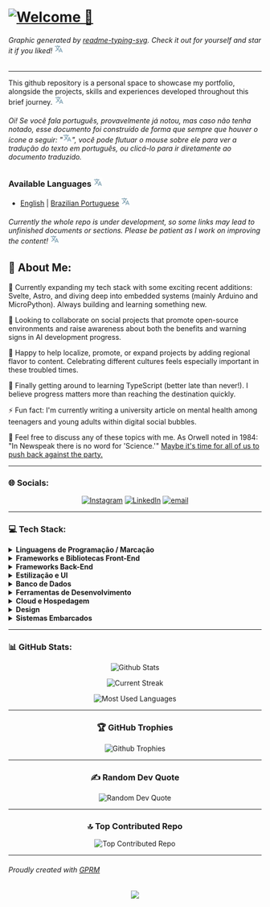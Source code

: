 # [![Welcome 👋](https://readme-typing-svg.demolab.com?font=Noto+Sans+Mono&weight=700&size=64&duration=1500&pause=5000&color=A41BF7&center=true&vCenter=true&random=true&width=850&height=170&lines=Welcome+%F0%9F%91%8B)](./locales/Brazilian_Portuguese.md 'Bem-vindo 👋')

###### Graphic generated by [readme-typing-svg](https://git.io/typing-svg 'Github Link'). Check it out for yourself and star it if you liked! [![Language Tooltip](./locales/Tooltip.svg)](./locales/Brazilian_Portuguese.md 'Gráfico gerado por readme-typing-svg (git.io/typing-svg). Confira você mesmo e apoie o autor, caso tenha gostado!')

---

This github repository is a personal space to showcase my portfolio, alongside the projects, skills and experiences developed throughout this brief journey. [![Language Tooltip](./locales/Tooltip.svg)](./locales/Brazilian_Portuguese.md 'Este repositório do github é um espaço pessoal para mostrar meu portfólio, juntamente com os projetos, habilidades e experiências desenvolvidas ao longo desta minha breve jornada.')

###### Oi! Se você fala português, provavelmente já notou, mas caso não tenha notado, esse documento foi construído de forma que sempre que houver o ícone a seguir: "[![Language Tooltip](./locales/Tooltip.svg)](./locales/Brazilian_Portuguese.md 'Oi! Sou um ícone de exemplo que geralmente contém a versão traduzida do texto escrito anteriormente, salvo essa única exceção 😅')", você pode flutuar o mouse sobre ele para ver a tradução do texto em português, ou clicá-lo para ir diretamente ao documento traduzido.

### Available Languages [![Language Tooltip](./locales/Tooltip.svg)](./locales/Brazilian_Portuguese.md 'Linguagens disponíveis')

- [English](./locales/English.md) | [Brazilian Portuguese](./locales/Brazilian_Portuguese.md) [![Language Tooltip](./locales/Tooltip.svg)](./locales/Brazilian_Portuguese.md 'Inglês | Português Brasileiro')

###### Currently the whole repo is under development, so some links may lead to unfinished documents or sections. Please be patient as I work on improving the content! [![Language Tooltip](./locales/Tooltip.svg)](./locales/Brazilian_Portuguese.md 'Atualmente todo o repositório está em desenvolvimento, então alguns links podem levar a documentos ou seções não finalizadas. Por favor, seja paciente enquanto trabalho na melhoria do conteúdo!')

## 💫 About Me:

🔭 Currently expanding my tech stack with some exciting recent additions: Svelte, Astro, and diving deep into embedded systems (mainly Arduino and MicroPython). Always building and learning something new.

👯 Looking to collaborate on social projects that promote open-source environments and raise awareness about both the benefits and warning signs in AI development progress.

🤝 Happy to help localize, promote, or expand projects by adding regional flavor to content. Celebrating different cultures feels especially important in these troubled times.

🌱 Finally getting around to learning TypeScript (better late than never!). I believe progress matters more than reaching the destination quickly.

⚡ Fun fact: I'm currently writing a university article on mental health among teenagers and young adults within digital social bubbles.

💬 Feel free to discuss any of these topics with me. As Orwell noted in 1984: "In Newspeak there is no word for 'Science.'" [Maybe it's time for all of us to push back against the party.](https://marioamaggioni.wordpress.com/2015/03/06/science-and-the-principles-of-newspeak-by-george-orwell/#:~:text=branches%2E-,There,blasphemy)

---

### 🌐 Socials:

<div align="center" justify-content="center">

[![Instagram](https://img.shields.io/badge/Instagram-%23E4405F.svg?logo=Instagram&logoColor=white)](https://instagram.com/araujo.sem.acento) [![LinkedIn](https://img.shields.io/badge/LinkedIn-%230077B5.svg?logo=linkedin&logoColor=white)](https://linkedin.com/in/araujosemacento) [![email](https://img.shields.io/badge/Email-D14836?logo=gmail&logoColor=white)](mailto:araujosemacento@alu.ufc.br)

</div>

---

### 💻 Tech Stack:

<p align="center">
<details>

<summary id="linguagens"><b>Linguagens de Programação / Marcação</b></summary>

[![HTML5](https://img.shields.io/badge/html5-%23E34F26.svg?style=flat&logo=html5&logoColor=white) ![CSS3](https://img.shields.io/badge/css3-%231572B6.svg?style=flat&logo=css3&logoColor=white) ![JavaScript](https://img.shields.io/badge/javascript-%23323330.svg?style=flat&logo=javascript&logoColor=%23F7DF1E) ![TypeScript](https://img.shields.io/badge/typescript-%23007ACC.svg?style=flat&logo=typescript&logoColor=white) ![Python](https://img.shields.io/badge/python-3670A0?style=flat&logo=python&logoColor=ffdd54) ![Java](https://img.shields.io/badge/java-%23ED8B00.svg?style=flat&logo=openjdk&logoColor=white) ![Kotlin](https://img.shields.io/badge/kotlin-%237F52FF.svg?style=flat&logo=kotlin&logoColor=white) ![C](https://img.shields.io/badge/c-%2300599C.svg?style=flat&logo=c&logoColor=white) ![Markdown](https://img.shields.io/badge/markdown-%23000000.svg?style=flat&logo=markdown&logoColor=white)](https://github.com/araujosemacento#linguagens)
</details>

<details>
<summary id="front-end"><b>Frameworks e Bibliotecas Front-End</b></summary>

[![React](https://img.shields.io/badge/react-%2320232a.svg?style=flat&logo=react&logoColor=%2361DAFB) ![Next JS](https://img.shields.io/badge/Next-black?style=flat&logo=next.js&logoColor=white) ![Angular](https://img.shields.io/badge/angular-%23DD0031.svg?style=flat&logo=angular&logoColor=white) ![Svelte](https://img.shields.io/badge/svelte-%23f1413d.svg?style=flat&logo=svelte&logoColor=white) ![SvelteKit](https://img.shields.io/badge/sveltekit-%23ff3e00.svg?style=flat&logo=svelte&logoColor=white) ![Astro](https://img.shields.io/badge/astro-%232C2052.svg?style=flat&logo=astro&logoColor=white) ![Alpine.js](https://img.shields.io/badge/alpinejs-white.svg?style=flat&logo=alpinedotjs&logoColor=%238BC0D0) ![jQuery](https://img.shields.io/badge/jquery-%230769AD.svg?style=flat&logo=jquery&logoColor=white) ![P5js](https://img.shields.io/badge/p5.js-ED225D?style=flat&logo=p5.js&logoColor=FFFFFF)](https://github.com/araujosemacento#front-end)
</details>

<details>
<summary id="back-end"><b>Frameworks Back-End</b></summary>

[![Spring Boot](https://img.shields.io/badge/spring%20boot-%236DB33F.svg?style=flat&logo=spring-boot&logoColor=white) ![Django](https://img.shields.io/badge/django-%23092E20.svg?style=flat&logo=django&logoColor=white) ![FastAPI](https://img.shields.io/badge/FastAPI-005571?style=flat&logo=fastapi) ![Flask](https://img.shields.io/badge/flask-%23000.svg?style=flat&logo=flask&logoColor=white) ![NodeJS](https://img.shields.io/badge/node.js-6DA55F?style=flat&logo=node.js&logoColor=white)](https://github.com/araujosemacento#back-end)
</details>

<details>
<summary id="ui"><b>Estilização e UI</b></summary>

[![TailwindCSS](https://img.shields.io/badge/tailwindcss-%2338B2AC.svg?style=flat&logo=tailwind-css&logoColor=white) ![Bootstrap](https://img.shields.io/badge/bootstrap-%238511FA.svg?style=flat&logo=bootstrap&logoColor=white) ![Bulma](https://img.shields.io/badge/bulma-00D0B1?style=flat&logo=bulma&logoColor=white) ![SASS](https://img.shields.io/badge/SASS-hotpink.svg?style=flat&logo=SASS&logoColor=white) ![SCSS](https://img.shields.io/badge/SCSS-hotpink.svg?style=flat&logo=SASS&logoColor=white) ![Less](https://img.shields.io/badge/less-2B4C80?style=flat&logo=less&logoColor=white) ![Styled Components](https://img.shields.io/badge/styled--components-DB7093?style=flat&logo=styled-components&logoColor=white) ![MUI](https://img.shields.io/badge/MUI-%230081CB.svg?style=flat&logo=mui&logoColor=white) ![Radix UI](https://img.shields.io/badge/radix%20ui-161618.svg?style=flat&logo=radix-ui&logoColor=white)](https://github.com/araujosemacento#ui)
</details>

<details>
<summary id="database"><b>Banco de Dados</b></summary>

[![MySQL](https://img.shields.io/badge/mysql-4479A1.svg?style=flat&logo=mysql&logoColor=white) ![Postgres](https://img.shields.io/badge/postgres-%23316192.svg?style=flat&logo=postgresql&logoColor=white) ![MongoDB](https://img.shields.io/badge/MongoDB-%234ea94b.svg?style=flat&logo=mongodb&logoColor=white) ![Firebase](https://img.shields.io/badge/firebase-%23039BE5.svg?style=flat&logo=firebase)](https://github.com/araujosemacento#database)
</details>

<details>
<summary id="dev-tools"><b>Ferramentas de Desenvolvimento</b></summary>

[![Git](https://img.shields.io/badge/git-%23F05033.svg?style=flat&logo=git&logoColor=white) ![GitHub](https://img.shields.io/badge/github-%23121011.svg?style=flat&logo=github&logoColor=white) ![GitHub Actions](https://img.shields.io/badge/github%20actions-%232671E5.svg?style=flat&logo=githubactions&logoColor=white) ![Docker](https://img.shields.io/badge/docker-%230db7ed.svg?style=flat&logo=docker&logoColor=white) ![Vite](https://img.shields.io/badge/vite-%23646CFF.svg?style=flat&logo=vite&logoColor=white) ![NPM](https://img.shields.io/badge/NPM-%23CB3837.svg?style=flat&logo=npm&logoColor=white) ![Yarn](https://img.shields.io/badge/yarn-%232C8EBB.svg?style=flat&logo=yarn&logoColor=white) ![PNPM](https://img.shields.io/badge/pnpm-%234a4a4a.svg?style=flat&logo=pnpm&logoColor=f69220) ![Bun](https://img.shields.io/badge/Bun-%23000000.svg?style=flat&logo=bun&logoColor=white) ![ESLint](https://img.shields.io/badge/ESLint-4B3263?style=flat&logo=eslint&logoColor=white) ![Prettier](https://img.shields.io/badge/prettier-%23F7B93E.svg?style=flat&logo=prettier&logoColor=black) ![Postman](https://img.shields.io/badge/Postman-FF6C37?style=flat&logo=postman&logoColor=white) ![Gradle](https://img.shields.io/badge/Gradle-02303A.svg?style=flat&logo=Gradle&logoColor=white)](https://github.com/araujosemacento#dev-tools)
</details>

<details>
<summary id="cloud-hosting"><b>Cloud e Hospedagem</b></summary>

[![AWS](https://img.shields.io/badge/AWS-%23FF9900.svg?style=flat&logo=amazon-aws&logoColor=white) ![Vercel](https://img.shields.io/badge/vercel-%23000000.svg?style=flat&logo=vercel&logoColor=white) ![Firebase](https://img.shields.io/badge/firebase-%23039BE5.svg?style=flat&logo=firebase) ![Oracle](https://img.shields.io/badge/Oracle-F80000?style=flat&logo=oracle&logoColor=white)](https://github.com/araujosemacento#cloud-hosting)
</details>

<details>
<summary id="design"><b>Design</b></summary>

[![Adobe Photoshop](https://img.shields.io/badge/adobe%20photoshop-%2331A8FF.svg?style=flat&logo=adobe%20photoshop&logoColor=white) ![Adobe Illustrator](https://img.shields.io/badge/adobe%20illustrator-%23FF9A00.svg?style=flat&logo=adobe%20illustrator&logoColor=white) ![Figma](https://img.shields.io/badge/figma-%23F24E1E.svg?style=flat&logo=figma&logoColor=white)](https://github.com/araujosemacento#design)
</details>

<details>
<summary id="embedded-systems"><b>Sistemas Embarcados</b></summary>

[![Arduino](https://img.shields.io/badge/-Arduino-00979D?style=flat&logo=Arduino&logoColor=white) ![Raspberry Pi](https://img.shields.io/badge/-Raspberry_Pi-C51A4A?style=flat&logo=Raspberry-Pi) ![MicroPython](https://img.shields.io/badge/micropython-2C3A3A?style=flat&logo=micropython&logoColor=white)](https://github.com/araujosemacento#embedded-systems)
</details>

</p>

---

### 📊 GitHub Stats:

<div align="center" justify-content="center">

![Github Stats](https://github-readme-stats.vercel.app/api?username=araujosemacento&theme=radical&hide_border=false&include_all_commits=false&count_private=true)

![Current Streak](https://nirzak-streak-stats.vercel.app/?user=araujosemacento&theme=radical&hide_border=false)

![Most Used Languages](https://github-readme-stats.vercel.app/api/top-langs/?username=araujosemacento&theme=radical&hide_border=false&include_all_commits=true&count_private=true&layout=compact)

</div>

---

<div align="center" justify-content="center">

### 🏆 GitHub Trophies

![Github Trophies](https://github-profile-trophy.vercel.app/?username=araujosemacento&row=2&column=4&theme=radical)

</div>

---

<div align="center" justify-content="center">

### ✍️ Random Dev Quote

![Random Dev Quote](https://quotes-github-readme.vercel.app/api?type=horizontal&theme=radical)

</div>

---

<div align="center" justify-content="center">

### 🔝 Top Contributed Repo

![Top Contributed Repo](https://github-contributor-stats.vercel.app/api?username=araujosemacento&limit=5&theme=radical&combine_all_yearly_contributions=true)

</div>

---

###### Proudly created with [GPRM]( https://gprm.itsvg.in )

<div align="center" justify-content="center">

<!-- markdownlint-disable-next-line -->
[![](https://visitcount.itsvg.in/api?id=araujosemacento&icon=2&color=11)](https://visitcount.itsvg.in)

</div>
